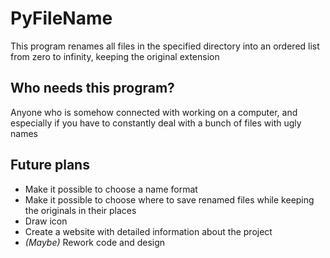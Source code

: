 # PyFileName
This program renames all files in the specified directory into an ordered list from zero to infinity, keeping the original extension

## Who needs this program?
Anyone who is somehow connected with working on a computer, and especially if you have to constantly deal with a bunch of files with ugly names

## Future plans
- Make it possible to choose a name format
- Make it possible to choose where to save renamed files while keeping the originals in their places
- Draw icon
- Create a website with detailed information about the project
- *(Maybe)* Rework code and design
